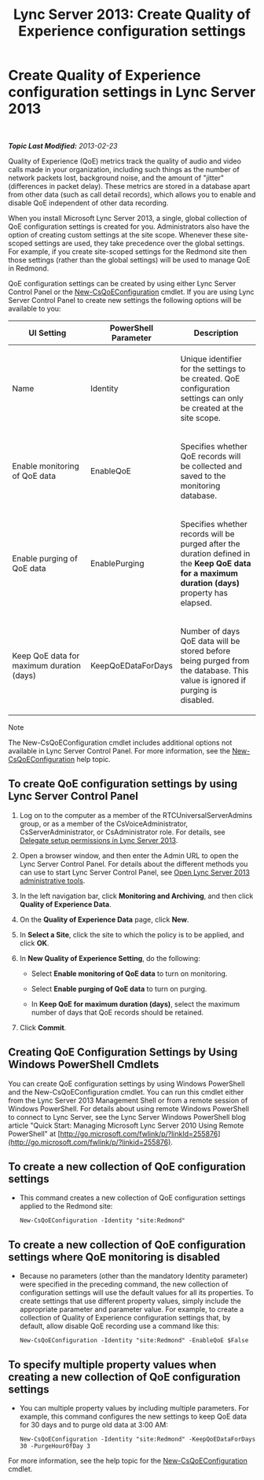 ﻿---
title: 'Lync Server 2013: Create Quality of Experience configuration settings'
TOCTitle: Create Quality of Experience configuration settings
ms:assetid: 64f05569-07c7-4f76-a96b-ea4125a510d5
ms:mtpsurl: https://technet.microsoft.com/en-us/library/Gg521006(v=OCS.15)
ms:contentKeyID: 48184357
ms.date: 07/23/2014
mtps_version: v=OCS.15
---

<div data-xmlns="http://www.w3.org/1999/xhtml">

<div class="topic" data-xmlns="http://www.w3.org/1999/xhtml" data-msxsl="urn:schemas-microsoft-com:xslt" data-cs="http://msdn.microsoft.com/en-us/">

<div data-asp="http://msdn2.microsoft.com/asp">

# Create Quality of Experience configuration settings in Lync Server 2013

</div>

<div id="mainSection">

<div id="mainBody">

<span> </span>

_**Topic Last Modified:** 2013-02-23_

Quality of Experience (QoE) metrics track the quality of audio and video calls made in your organization, including such things as the number of network packets lost, background noise, and the amount of "jitter" (differences in packet delay). These metrics are stored in a database apart from other data (such as call detail records), which allows you to enable and disable QoE independent of other data recording.

When you install Microsoft Lync Server 2013, a single, global collection of QoE configuration settings is created for you. Administrators also have the option of creating custom settings at the site scope. Whenever these site-scoped settings are used, they take precedence over the global settings. For example, if you create site-scoped settings for the Redmond site then those settings (rather than the global settings) will be used to manage QoE in Redmond.

QoE configuration settings can be created by using either Lync Server Control Panel or the [New-CsQoEConfiguration](new-csqoeconfiguration.md) cmdlet. If you are using Lync Server Control Panel to create new settings the following options will be available to you:


<table>
<colgroup>
<col style="width: 33%" />
<col style="width: 33%" />
<col style="width: 33%" />
</colgroup>
<thead>
<tr class="header">
<th>UI Setting</th>
<th>PowerShell Parameter</th>
<th>Description</th>
</tr>
</thead>
<tbody>
<tr class="odd">
<td><p>Name</p></td>
<td><p>Identity</p></td>
<td><p>Unique identifier for the settings to be created. QoE configuration settings can only be created at the site scope.</p></td>
</tr>
<tr class="even">
<td><p>Enable monitoring of QoE data</p></td>
<td><p>EnableQoE</p></td>
<td><p>Specifies whether QoE records will be collected and saved to the monitoring database.</p></td>
</tr>
<tr class="odd">
<td><p>Enable purging of QoE data</p></td>
<td><p>EnablePurging</p></td>
<td><p>Specifies whether records will be purged after the duration defined in the <strong>Keep QoE data for a maximum duration (days)</strong> property has elapsed.</p></td>
</tr>
<tr class="even">
<td><p>Keep QoE data for maximum duration (days)</p></td>
<td><p>KeepQoEDataForDays</p></td>
<td><p>Number of days QoE data will be stored before being purged from the database. This value is ignored if purging is disabled.</p></td>
</tr>
</tbody>
</table>


<div>


> [!NOTE]
> The New-CsQoEConfiguration cmdlet includes additional options not available in Lync Server Control Panel. For more information, see the <A href="new-csqoeconfiguration.md">New-CsQoEConfiguration</A> help topic.



</div>

<div>

## To create QoE configuration settings by using Lync Server Control Panel

1.  Log on to the computer as a member of the RTCUniversalServerAdmins group, or as a member of the CsVoiceAdministrator, CsServerAdministrator, or CsAdministrator role. For details, see [Delegate setup permissions in Lync Server 2013](lync-server-2013-delegate-setup-permissions.md).

2.  Open a browser window, and then enter the Admin URL to open the Lync Server Control Panel. For details about the different methods you can use to start Lync Server Control Panel, see [Open Lync Server 2013 administrative tools](lync-server-2013-open-lync-server-administrative-tools.md).

3.  In the left navigation bar, click **Monitoring and Archiving**, and then click **Quality of Experience Data**.

4.  On the **Quality of Experience Data** page, click **New**.

5.  In **Select a Site**, click the site to which the policy is to be applied, and click **OK**.

6.  In **New Quality of Experience Setting**, do the following:
    
      - Select **Enable monitoring of QoE data** to turn on monitoring.
    
      - Select **Enable purging of QoE data** to turn on purging.
    
      - In **Keep QoE for maximum duration (days)**, select the maximum number of days that QoE records should be retained.

7.  Click **Commit**.

</div>

<div>

## Creating QoE Configuration Settings by Using Windows PowerShell Cmdlets

You can create QoE configuration settings by using Windows PowerShell and the New-CsQoEConfiguration cmdlet. You can run this cmdlet either from the Lync Server 2013 Management Shell or from a remote session of Windows PowerShell. For details about using remote Windows PowerShell to connect to Lync Server, see the Lync Server Windows PowerShell blog article "Quick Start: Managing Microsoft Lync Server 2010 Using Remote PowerShell" at [http://go.microsoft.com/fwlink/p/?linkId=255876](http://go.microsoft.com/fwlink/p/?linkid=255876).

<div>

## To create a new collection of QoE configuration settings

  - This command creates a new collection of QoE configuration settings applied to the Redmond site:
    
        New-CsQoEConfiguration -Identity "site:Redmond"

</div>

<div>

## To create a new collection of QoE configuration settings where QoE monitoring is disabled

  - Because no parameters (other than the mandatory Identity parameter) were specified in the preceding command, the new collection of configuration settings will use the default values for all its properties. To create settings that use different property values, simply include the appropriate parameter and parameter value. For example, to create a collection of Quality of Experience configuration settings that, by default, allow disable QoE recording use a command like this:
    
        New-CsQoEConfiguration -Identity "site:Redmond" -EnableQoE $False

</div>

<div>

## To specify multiple property values when creating a new collection of QoE configuration settings

  - You can multiple property values by including multiple parameters. For example, this command configures the new settings to keep QoE data for 30 days and to purge old data at 3:00 AM:
    
        New-CsQoEConfiguration -Identity "site:Redmond" -KeepQoEDataForDays 30 -PurgeHourOfDay 3

</div>

For more information, see the help topic for the [New-CsQoEConfiguration](new-csqoeconfiguration.md) cmdlet.

</div>

</div>

<span> </span>

</div>

</div>

</div>

